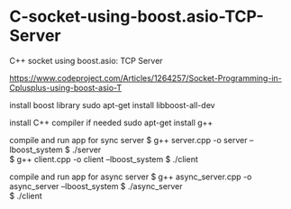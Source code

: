 # C-socket-using-boost.asio-TCP-Server
C++ socket using boost.asio: TCP Server

https://www.codeproject.com/Articles/1264257/Socket-Programming-in-Cplusplus-using-boost-asio-T


install boost library
	 sudo apt-get install libboost-all-dev 

install C++ compiler if needed
	sudo apt-get install g++

compile and run app for sync server
	$ g++ server.cpp -o server –lboost_system
	$ ./server	                                                                                                                                                      
	$ g++ client.cpp -o client –lboost_system
	$ ./client

compile and run app for async server
        $ g++ async_server.cpp -o async_server –lboost_system
	$ ./async_server                                                                                
	$ ./client

